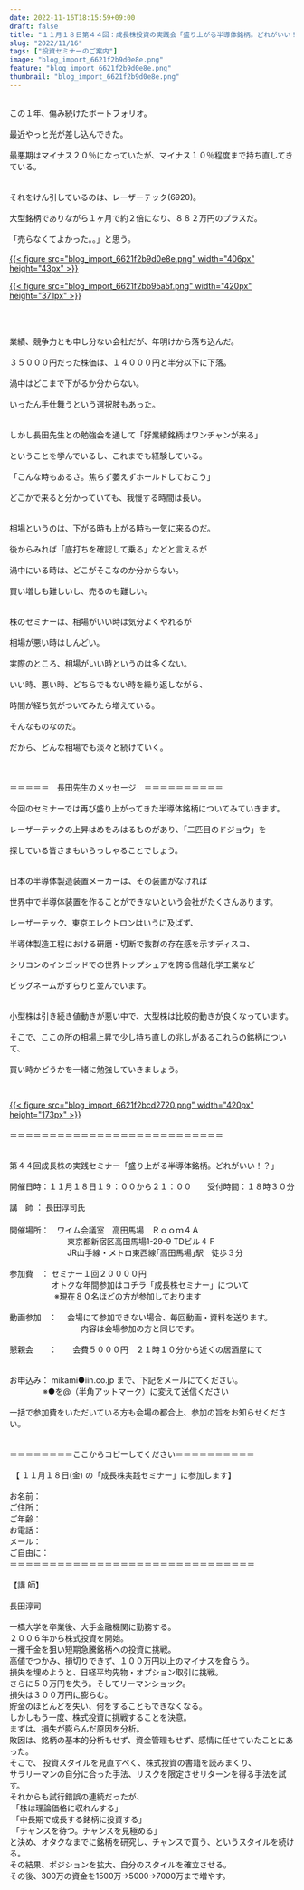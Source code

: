 ```yaml
---
date: 2022-11-16T18:15:59+09:00
draft: false
title: "１１月１８日第４４回：成長株投資の実践会「盛り上がる半導体銘柄。どれがいい！？」"
slug: "2022/11/16"
tags: ["投資セミナーのご案内"]
image: "blog_import_6621f2b9d0e8e.png"
feature: "blog_import_6621f2b9d0e8e.png"
thumbnail: "blog_import_6621f2b9d0e8e.png"
---
```

<p><br/>この１年、傷み続けたポートフォリオ。<br/><br/>最近やっと光が差し込んできた。<br/><br/>最悪期はマイナス２０％になっていたが、マイナス１０％程度まで持ち直してきている。<br/><br/><br/>それをけん引しているのは、レーザーテック(6920)。<br/><br/>大型銘柄でありながら１ヶ月で約２倍になり、８８２万円のプラスだ。<br/><br/>「売らなくてよかった。。」と思う。<br/><br/><a href="blog_import_6621f2b9d0e8e.png">{{< figure src="blog_import_6621f2b9d0e8e.png" width="406px" height="43px" >}}</a></p><p><a href="blog_import_6621f2bb95a5f.png">{{< figure src="blog_import_6621f2bb95a5f.png" width="420px" height="371px" >}}</a></p><p> </p><p><br/>業績、競争力とも申し分ない会社だが、年明けから落ち込んだ。<br/><br/>３５０００円だった株価は、１４０００円と半分以下に下落。<br/><br/>渦中はどこまで下がるか分からない。<br/><br/>いったん手仕舞うという選択肢もあった。<br/><br/><br/>しかし長田先生との勉強会を通して「好業績銘柄はワンチャンが来る」<br/><br/>ということを学んでいるし、これまでも経験している。<br/><br/>「こんな時もあるさ。焦らず萎えずホールドしておこう」<br/><br/>どこかで来ると分かっていても、我慢する時間は長い。<br/><br/><br/>相場というのは、下がる時も上がる時も一気に来るのだ。<br/><br/>後からみれば「底打ちを確認して乗る」などと言えるが<br/><br/>渦中にいる時は、どこがそこなのか分からない。<br/><br/>買い増しも難しいし、売るのも難しい。<br/><br/><br/>株のセミナーは、相場がいい時は気分よくやれるが<br/><br/>相場が悪い時はしんどい。<br/><br/>実際のところ、相場がいい時というのは多くない。<br/><br/>いい時、悪い時、どちらでもない時を繰り返しながら、<br/><br/>時間が経ち気がついてみたら増えている。<br/><br/>そんなものなのだ。<br/><br/>だから、どんな相場でも淡々と続けていく。<br/><br/><br/><br/>＝＝＝＝＝　長田先生のメッセージ　＝＝＝＝＝＝＝＝＝＝<br/><br/>今回のセミナーでは再び盛り上がってきた半導体銘柄についてみていきます。<br/><br/>レーザーテックの上昇はめをみはるものがあり、「二匹目のドジョウ」を<br/><br/>探している皆さまもいらっしゃることでしょう。<br/><br/><br/>日本の半導体製造装置メーカーは、その装置がなければ<br/><br/>世界中で半導体装置を作ることができないという会社がたくさんあります。<br/><br/>レーザーテック、東京エレクトロンはいうに及ばず、<br/><br/>半導体製造工程における研磨・切断で抜群の存在感を示すディスコ、<br/><br/>シリコンのインゴッドでの世界トップシェアを誇る信越化学工業など<br/><br/>ビッグネームがずらりと並んでいます。<br/><br/><br/>小型株は引き続き値動きが悪い中で、大型株は比較的動きが良くなっています。<br/><br/>そこで、ここの所の相場上昇で少し持ち直しの兆しがあるこれらの銘柄について、<br/><br/>買い時かどうかを一緒に勉強していきましょう。</p><p> </p><p><a href="blog_import_6621f2bcd2720.png">{{< figure src="blog_import_6621f2bcd2720.png" width="420px" height="173px" >}}</a><br/><br/>＝＝＝＝＝＝＝＝＝＝＝＝＝＝＝＝＝＝＝＝＝＝＝＝＝＝＝<br/><br/><br/>第４４回成長株の実践セミナー「盛り上がる半導体銘柄。どれがいい！？」<br/><br/>開催日時：１１月１８日１９：００から２１：００　　受付時間：１８時３０分<br/><br/>講　師 ： 長田淳司氏<br/> 　　　　　　<br/>開催場所：　ワイム会議室　高田馬場　Ｒｏｏｍ４Ａ<br/>　　　　　　　 東京都新宿区高田馬場1-29-9 TDビル４Ｆ<br/>　　　　　　　 JR山手線・メトロ東西線｢高田馬場｣駅　徒歩３分<br/><br/>参加費　： セミナー１回２００００円<br/>　　　　　 オトクな年間参加はコチラ「成長株セミナー」について<br/>             　　※現在８０名ほどの方が参加しております<br/><br/>動画参加　：　 会場にて参加できない場合、毎回動画・資料を送ります。<br/>　　　　　　　　　内容は会場参加の方と同じです。<br/> <br/>懇親会　　：　　会費５０００円　２１時１０分から近くの居酒屋にて<br/><br/><br/>お申込み： mikami●iin.co.jp まで、下記をメールにてください。<br/>               ※●を@（半角アットマーク）に変えて送信ください<br/><br/>一括で参加費をいただいている方も会場の都合上、参加の旨をお知らせください。<br/> <br/><br/>＝＝＝＝＝＝＝＝ここからコピーしてください＝＝＝＝＝＝＝＝＝＝<br/><br/> 【 １１月１８日(金) の「成長株実践セミナー」に参加します】<br/><br/>お名前：<br/>ご住所：<br/>ご年齢：<br/>お電話：<br/>メール：<br/>ご自由に：<br/>＝＝＝＝＝＝＝＝＝＝＝＝＝＝＝＝＝＝＝＝＝＝＝＝＝＝＝＝＝＝＝<br/><br/>【講 師】<br/><br/>長田淳司 <br/><br/>一橋大学を卒業後、大手金融機関に勤務する。<br/>２００６年から株式投資を開始。<br/>一攫千金を狙い短期急騰銘柄への投資に挑戦。<br/>高値でつかみ、損切りできず、１００万円以上のマイナスを食らう。<br/>損失を埋めようと、日経平均先物・オプション取引に挑戦。<br/>さらに５０万円を失う。そしてリーマンショック。<br/>損失は３００万円に膨らむ。<br/>貯金のほとんどを失い、何をすることもできなくなる。<br/>しかしもう一度、株式投資に挑戦することを決意。<br/>まずは、損失が膨らんだ原因を分析。<br/>敗因は、銘柄の基本的分析もせず、資金管理もせず、感情に任せていたことにあった。<br/>そこで、 投資スタイルを見直すべく、株式投資の書籍を読みまくり、<br/>サラリーマンの自分に合った手法、リスクを限定させリターンを得る手法を試す。<br/>それからも試行錯誤の連続だったが、<br/> 「株は理論価格に収れんする」<br/> 「中長期で成長する銘柄に投資する」<br/> 「チャンスを待つ。チャンスを見極める」<br/>と決め、オタクなまでに銘柄を研究し、チャンスで買う、というスタイルを続ける。<br/>その結果、ポジションを拡大、自分のスタイルを確立させる。<br/>その後、300万の資金を1500万→5000→7000万まで増やす。</p>

